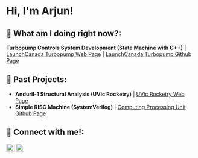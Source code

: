 <h1>Hi, I'm Arjun! </h1>

<h2>🤔 What am I doing right now?:</h2>
<b>Turbopump Controls System Development (State Machine with C++)</b>
  | <a href="https://www.launchcanada.org/rocket-turbopump-project">LaunchCanada Turbopump Web Page</a>
  | <a href="https://github.com/Launch-Canada/Pump-Controller-Embedded">LaunchCanada Turbopump Github Page</a>

<h2>🌱 Past Projects:</h2>
<ul>
  <li>
    <b>Anduril-1 Structural Analysis (UVic Rocketry)</b> 
    | <a href="https://onlineacademiccommunity.uvic.ca/rocketry/">UVic Rocketry Web Page</a>
  </li>
  <li>
    <b>Simple RISC Machine (SystemVerilog)</b> 
    | <a href="https://github.com/Arjunebug21/SimpleRISCMachine">Computing Processing Unit Github Page</a>
  </li>
</ul>



<h2> 🤳 Connect with me!: </h2>

[<img align="left" alt="Arjun Pathak | LinkedIn" width="22px" src="https://cdn.jsdelivr.net/npm/simple-icons@v3/icons/linkedin.svg" />][linkedin]
[<img align="left" alt="Arjun Pathak | Instagram" width="22px" src="https://cdn.jsdelivr.net/npm/simple-icons@v3/icons/instagram.svg" />][instagram]

[instagram]: https://www.instagram.com/arjunp2121/
[linkedin]: https://www.linkedin.com/in/arjun-p-89231519a/

<!--
**joshmadakor1/joshmadakor1** is a ✨ _special_ ✨ repository because its `README.md` (this file) appears on your GitHub profile.

Here are some ideas to get you started:

- 🔭 I’m currently working on ...
- 🌱 I’m currently learning ...
- 👯 I’m looking to collaborate on ...
- 🤔 I’m looking for help with ...
- 💬 Ask me about ...
- 📫 How to reach me: ...
- 😄 Pronouns: ...
- ⚡ Fun fact: ...
-->
